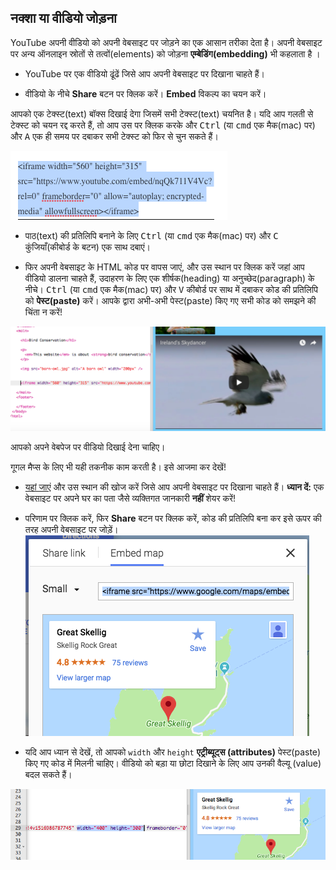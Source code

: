 ## नक्शा या वीडियो जोड़ना

YouTube अपनी वीडियो को अपनी वेबसाइट पर जोड़ने का एक आसान तरीका देता है। अपनी वेबसाइट पर अन्य ऑनलाइन स्रोतों से तत्वों(elements) को जोड़ना **एम्बेडिंग(embedding)** भी कहलाता है ।

- YouTube पर एक वीडियो ढूंढें जिसे आप अपनी वेबसाइट पर दिखाना चाहते हैं।

- वीडियो के नीचे **Share** बटन पर क्लिक करें। **Embed** विकल्प का चयन करें।

आपको एक टेक्स्ट(text) बॉक्स दिखाई देगा जिसमें सभी टेक्स्ट(text) चयनित है। यदि आप गलती से टेक्स्ट को चयन रद्द करते हैं, तो आप उस पर क्लिक करके और <kbd>Ctrl</kbd> (या <kbd>cmd</kbd> एक मैक(mac) पर) और <kbd>A</kbd> एक ही समय पर दबाकर सभी टेक्स्ट को फिर से चुन सकते हैं।

![कोड चयन के साथ YouTube का एम्बेड विकल्प](images/EmbedYouTube.png)

- पाठ(text) की प्रतिलिपि बनाने के लिए <kbd>Ctrl</kbd> (या <kbd>cmd</kbd> एक मैक(mac) पर) और <kbd>C</kbd> कुंजियाँ(कीबोर्ड के बटन) एक साथ दबाएं।

- फिर अपनी वेबसाइट के HTML कोड पर वापस जाएं, और उस स्थान पर क्लिक करें जहां आप वीडियो डालना चाहते हैं, उदाहरण के लिए एक शीर्षक(heading) या अनुच्छेद(paragraph) के नीचे। <kbd>Ctrl</kbd> (या <kbd>cmd</kbd> एक मैक(mac) पर) और <kbd>V</kbd> कीबोर्ड पर साथ में दबाकर कोड की प्रतिलिपि को **पेस्ट(paste)** करें। आपके द्वारा अभी-अभी पेस्ट(paste) किए गए सभी कोड को समझने की चिंता न करें!

![एम्बेडिंग कोड को एक HTML पृष्ठ में पेस्ट करने का उदाहरण](images/EmbedYouTube2.png)

आपको अपने वेबपेज पर वीडियो दिखाई देना चाहिए।

गूगल मैप्स के लिए भी यही तकनीक काम करती है। इसे आजमा कर देखें!

- [यहां जाएं](http://dojo.soy/se-maps) और उस स्थान की खोज करें जिसे आप अपनी वेबसाइट पर दिखाना चाहते हैं। **ध्यान दें:** एक वेबसाइट पर अपने घर का पता जैसे व्यक्तिगत जानकारी **नहीं** शेयर करें!

- परिणाम पर क्लिक करें, फिर **Share** बटन पर क्लिक करें, कोड की प्रतिलिपि बना कर इसे ऊपर की तरह अपनी वेबसाइट पर जोड़ें। ![Google मानचित्र में चयनित एंबेड(embed) विकल्प](images/EmbedGoogleMap.png)

- यदि आप ध्यान से देखें, तो आपको `width` और `height` **एट्रीब्यूट्स (attributes)** पेस्ट(paste) किए गए कोड में मिलनी चाहिए। वीडियो को बड़ा या छोटा दिखाने के लिए आप उनकी वैल्यू (value) बदल सकते हैं।

![चयनित चौड़ाई और ऊंचाई एट्रीब्यूट्स के साथ एम्बेडेड Google मानचित्र का उदाहरण](images/EmbeddedGoogleMapCode.png)



